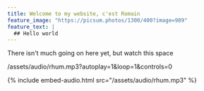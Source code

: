 ```yaml
---
title: Welcome to my website, c'est Romain
feature_image: "https://picsum.photos/1300/400?image=989"
feature_text: |
  ## Hello world
---
```


There isn't much going on here yet, but watch this space

/assets/audio/rhum.mp3?autoplay=1&loop=1&controls=0

{% include embed-audio.html src="/assets/audio/rhum.mp3" %}